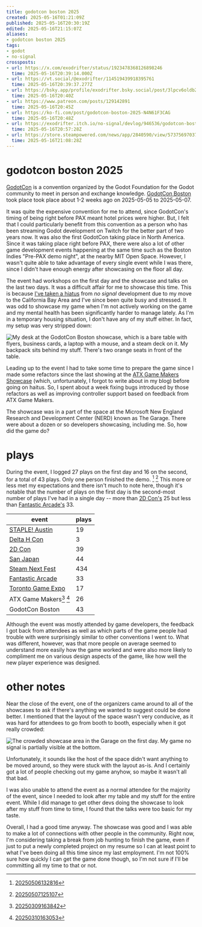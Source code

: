 ```yaml
---
title: godotcon boston 2025
created: 2025-05-16T01:21:09Z
published: 2025-05-16T20:30:19Z
edited: 2025-05-16T21:15:07Z
aliases:
- godotcon boston 2025
tags:
- godot
- no-signal
crossposts:
- url: https://x.com/exodrifter/status/1923478368126898246
  time: 2025-05-16T20:39:14.000Z
- url: https://vt.social/@exodrifter/114519439918395761
  time: 2025-05-16T20:39:37.277Z
- url: https://bsky.app/profile/exodrifter.bsky.social/post/3lpcv6oldb22y
  time: 2025-05-16T20:40Z
- url: https://www.patreon.com/posts/129142891
  time: 2025-05-16T20:45Z
- url: https://ko-fi.com/post/godotcon-boston-2025-N4N61F3CAG
  time: 2025-05-16T20:48Z
- url: https://exodrifter.itch.io/no-signal/devlog/946536/godotcon-boston-2025
  time: 2025-05-16T20:57:28Z
- url: https://store.steampowered.com/news/app/2840590/view/573756970376365099
  time: 2025-05-16T21:08:28Z
---
```


# godotcon boston 2025

[GodotCon](../notes/godot-con.md) is a convention organized by the Godot Foundation for the Godot community to meet in person and exchange knowledge. [GodotCon Boston](../notes/godot-con-boston-2025.md) took place took place about 1-2 weeks ago on 2025-05-05 to 2025-05-07.

It was quite the expensive convention for me to attend, since GodotCon's timing of being right before PAX meant hotel prices were higher. But, I felt that I could particularly benefit from this convention as a person who has been streaming Godot development on Twitch for the better part of two years now. It was also the first GodotCon taking place in North America. Since it was taking place right before PAX, there were also a lot of other game development events happening at the same time such as the Boston Indies "Pre-PAX demo night", at the nearby MIT Open Space. However, I wasn't quite able to take advantage of every single event while I was there, since I didn't have enough energy after showcasing on the floor all day.

The event had workshops on the first day and the showcase and talks on the last two days. It was a difficult affair for me to showcase this time. This is because [I've taken a hiatus](20250317203824.md) from _no signal_ development due to my move to the California Bay Area and I've since been quite busy and stressed. It was odd to showcase my game when I'm not actively working on the game and my mental health has been significantly harder to manage lately. As I'm in a temporary housing situation, I don't have any of my stuff either. In fact, my setup was very stripped down:

![My desk at the GodotCon Boston showcase, which is a bare table with flyers, business cards, a laptop with a mouse, and a steam deck on it. My backpack sits behind my stuff. There's two orange seats in front of the table.](20250516012109_setup.jpg)

Leading up to the event I had to take some time to prepare the game since I made some refactors since the last showing at the [ATX Game Makers Showcase](../notes/atx-game-makers-showcase.md) (which, unfortunately, I forgot to write about in my blog) before going on haitus. So, I spent about a week fixing bugs introduced by those refactors as well as improving controller support based on feedback from ATX Game Makers.

The showcase was in a part of the space at the Microsoft New England Research and Development Center (NERD) known as The Garage. There were about a dozen or so developers showcasing, including me. So, how did the game do?

# plays

During the event, I logged 27 plays on the first day and 16 on the second, for a total of 43 plays. Only one person finished the demo. [^1] [^2] This more or less met my expectations and there isn't much to note here, though it's notable that the number of plays on the first day is the second-most number of plays I've had in a single day -- more than [2D Con's](20240919200017.md) 25 but less than [Fantastic Arcade's](20241106041719.md) 33.

| event | plays |
|---|---|
| [STAPLE! Austin](20240415180849.md) | 19 |
| [Delta H Con](20240716080346.md) | 3 |
| [2D Con](20240919200017.md) | 39 |
| [San Japan](20240919203503.md) | 44 |
| [Steam Next Fest](20241021211115.md) | 434 |
| [Fantastic Arcade](20241106041719.md) | 33 |
| [Toronto Game Expo](20241124185224.md) | 17 |
| ATX Game Makers[^3] [^4] | 26 |
| GodotCon Boston | 43 |

Although the event was mostly attended by game developers, the feedback I got back from attendees as well as which parts of the game people had trouble with were surprisingly similar to other conventions I went to. What was different, however, was that more people on average seemed to understand more easily how the game worked and were also more likely to compliment me on various design aspects of the game, like how well the new player experience was designed.

# other notes

Near the close of the event, one of the organizers came around to all of the showcases to ask if there's anything we wanted to suggest could be done better. I mentioned that the layout of the space wasn't very conducive, as it was hard for attendees to go from booth to booth, especially when it got really crowded:

![The crowded showcase area in the Garage on the first day. My game _no signal_ is partially visible at the bottom.](20250516012109_crowd.jpg)

Unfortunately, it sounds like the host of the space didn't want anything to be moved around, so they were stuck with the layout as-is. And I certainly got a lot of people checking out my game anyhow, so maybe it wasn't all that bad.

I was also unable to attend the event as a normal attendee for the majority of the event, since I needed to look after my table and my stuff for the entire event. While I did manage to get other devs doing the showcase to look after my stuff from time to time, I found that the talks were too basic for my taste.

Overall, I had a good time anyway. The showcase was good and I was able to make a lot of connections with other people in the community. Right now, I'm considering taking a break from job hunting to finish the game, even if just to put a newly completed project on my resume so I can at least point to what I've been doing all this time since my last employment. I'm not 100% sure how quickly I can get the game done though, so I'm not sure if I'll be committing all my time to that or not.

[^1]: [20250506132816](../entries/20250506132816.md)
[^2]: [20250507125107](../entries/20250507125107.md)
[^3]: [20250309163842](../entries/20250309163842.md)
[^4]: [20250310163053](../entries/20250310163053.md)
